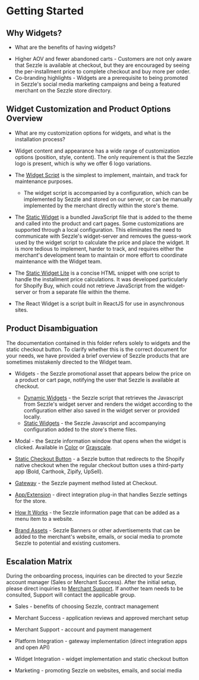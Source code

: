 # Getting Started


## Why Widgets?

 * What are the benefits of having widgets?

 - Higher AOV and fewer abandoned carts - Customers are not only aware that Sezzle is available at checkout, but they are encouraged by seeing the per-installment price to complete checkout and buy more per order.
 - Co-branding highlights - Widgets are a prerequisite to being promoted in Sezzle's social media marketing campaigns and being a featured merchant on the Sezzle store directory.

## Widget Customization and Product Options Overview

* What are my customization options for widgets, and what is the installation process?

 - Widget content and appearance has a wide range of customization options (position, style, content). The only requirement is that the Sezzle logo is present, which is why we offer 6 logo variations.

 - The <a href="https://github.com/sezzle/sezzle-js" target="_blank">Widget Script</a> is the simplest to implement, maintain, and track for maintenance purposes.
    - The widget script is accompanied by a configuration, which can be implemented by Sezzle and stored on our server, or can be manually implemented by the merchant directly within the store's theme.
 - The <a href="https://github.com/sezzle/static-widgets" target="_blank">Static Widget</a> is a bundled JavaScript file that is added to the theme and called into the product and cart pages. Some customizations are supported through a local configuration. This eliminates the need to communicate with Sezzle's widget-server and removes the guess-work used by the widget script to calculate the price and place the widget. It is more tedious to implement, harder to track, and requires either the merchant's development team to maintain or more effort to coordinate maintenance with the Widget team.
 - The <a href="https://github.com/sezzle/static-widgets/blob/production/src/sezzle-shopify-buy-static-widget/sezzle-shopify-buy-static-widget.html" target="_blank">Static Widget Lite</a> is a concise HTML snippet with one script to handle the installment price calculations. It was developed particularly for Shopify Buy, which could not retrieve JavaScript from the widget-server or from a separate file within the theme.
 - The React Widget is a script built in ReactJS for use in asynchronous sites.

## Product Disambiguation

The documentation contained in this folder refers solely to widgets and the static checkout button. To clarify whether this is the correct document for your needs, we have provided a brief overview of Sezzle products that are sometimes mistakenly directed to the Widget team.

 * Widgets - the Sezzle promotional asset that appears below the price on a product or cart page, notifying the user that Sezzle is available at checkout.
     * <a href="https://github.com/sezzle/sezzle-js" target="_blank">Dynamic Widgets</a> - the Sezzle script that retrieves the Javascript from Sezzle's widget server and renders the widget according to the configuration either also saved in the widget server or provided locally.
     * <a href="https://github.com/sezzle/static-widgets" target="_blank">Static Widgets</a> - the Sezzle Javascript and accompanying configuration added to the store's theme files.

 * Modal - the Sezzle information window that opens when the widget is clicked. Available in <a href="https://github.com/sezzle/sezzle-js/tree/master/modals/modals-2.0.0" target="_blank">Color</a> or <a href="https://github.com/sezzle/sezzle-js/tree/master/modals/modals-2.0.1" target="_blank">Grayscale</a>.

 * <a href="https://github.com/sezzle/static-widgets/tree/production/src/sezzle-checkout-button-html" target="_blank">Static Checkout Button</a> - a Sezzle button that redirects to the Shopify native checkout when the regular checkout button uses a third-party app (Bold, Carthook, Zipify, UpSell).

 * <a href="https://docs.sezzle.com/" target="_blank">Gateway</a> - the Sezzle payment method listed at Checkout.

 * <a href="https://docs.sezzle.com/" target="_blank">App/Extension</a> - direct integration plug-in that handles Sezzle settings for the store.

 * <a href="https://help.sezzle.com/merchant-shopify-settings/creating-an-about-sezzle-page" target="_blank">How It Works</a> - the Sezzle information page that can be added as a menu item to a website.

 * <a href="https://sezzle.com/brand-assets" target="_blank">Brand Assets</a> - Sezzle Banners or other advertisements that can be added to the merchant's website, emails, or social media to promote Sezzle to potential and existing customers.

## Escalation Matrix

During the onboarding process, inquiries can be directed to your Sezzle account manager (Sales or Merchant Success). After the initial setup, please direct inquiries to <a href="https://sezzle.com/contact-us/merchant-support" target="_blank">Merchant Support</a>. If another team needs to be consulted, Support will contact the applicable group.

 * Sales - benefits of choosing Sezzle, contract management

 * Merchant Success - application reviews and approved merchant setup

 * Merchant Support - account and payment management

 * Platform Integration - gateway implementation (direct integration apps and open API)

 * Widget Integration - widget implementation and static checkout button

 * Marketing - promoting Sezzle on websites, emails, and social media